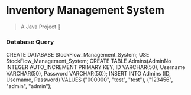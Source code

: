 # Inventory Management System
> A Java Project 🙂

### Database Query
CREATE DATABASE StockFlow_Management_System;
USE StockFlow_Management_System;
CREATE TABLE Admins(AdminNo INTEGER AUTO_INCREMENT PRIMARY KEY, ID VARCHAR(50), Username VARCHAR(50), Password VARCHAR(50));
INSERT INTO Admins (ID, Username, Password) VALUES ("000000", "test", "test"), ("123456", "admin", "admin");
